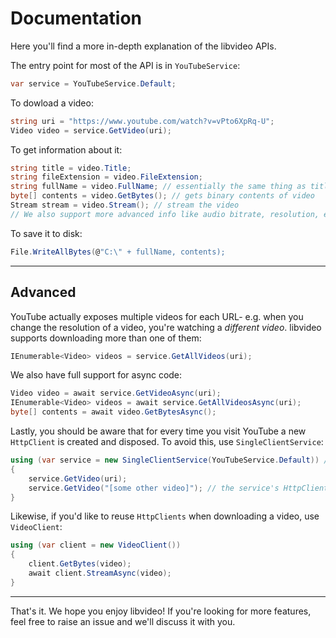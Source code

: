 # Documentation

Here you'll find a more in-depth explanation of the libvideo APIs.

The entry point for most of the API is in `YouTubeService`:

```csharp
var service = YouTubeService.Default;
```

To dowload a video:

```csharp
string uri = "https://www.youtube.com/watch?v=vPto6XpRq-U";
Video video = service.GetVideo(uri);
```

To get information about it:

```csharp
string title = video.Title;
string fileExtension = video.FileExtension;
string fullName = video.FullName; // essentially the same thing as title + fileExtension, provided for convenience
byte[] contents = video.GetBytes(); // gets binary contents of video
Stream stream = video.Stream(); // stream the video
// We also support more advanced info like audio bitrate, resolution, etc.
```

To save it to disk:

```csharp
File.WriteAllBytes(@"C:\" + fullName, contents);
```

---

## Advanced

YouTube actually exposes multiple videos for each URL- e.g. when you change the resolution of a video, you're watching a *different video*. libvideo supports downloading more than one of them:

```csharp
IEnumerable<Video> videos = service.GetAllVideos(uri);
```

We also have full support for async code:

```csharp
Video video = await service.GetVideoAsync(uri);
IEnumerable<Video> videos = await service.GetAllVideosAsync(uri);
byte[] contents = await video.GetBytesAsync();
```

Lastly, you should be aware that for every time you visit YouTube a new `HttpClient` is created and disposed. To avoid this, use `SingleClientService`:

```csharp
using (var service = new SingleClientService(YouTubeService.Default)) // put this in a using block to not leak memory
{
    service.GetVideo(uri);
    service.GetVideo("[some other video]"); // the service's HttpClient is reused here, saving memory and reducing GC pressure
}
```

Likewise, if you'd like to reuse `HttpClients` when downloading a video, use `VideoClient`:

```csharp
using (var client = new VideoClient())
{
    client.GetBytes(video);
    await client.StreamAsync(video);
}
```

---

That's it. We hope you enjoy libvideo! If you're looking for more features, feel free to raise an issue and we'll discuss it with you.
